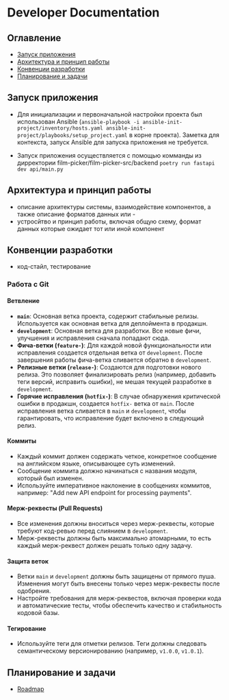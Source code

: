 # Developer Documentation

## Оглавление
- [Запуск приложения](#запуск-приложения)
- [Архитектура и принцип работы](#архитектура-и-принцип-работы)
- [Конвенции разработки](#конвенции-разработки)
- [Планирование и задачи](#планирование-и-задачи)

## Запуск приложения
- Для инициализации и первоначальной настройки проекта был использован Ansible (`ansible-playbook -i ansible-init-project/inventory/hosts.yaml ansible-init-project/playbooks/setup_project.yaml` в корне проекта). Заметка для контекста, запуск Ansible для запуска приложения не требуется.

- Запуск приложения осуществляется с помощью комманды из дирректории film-picker/film-picker-src/backend `poetry run fastapi dev api/main.py`

## Архитектура и принцип работы
- описание архитектуры системы, взаимодействие компонентов, а также описание форматов данных или -
- устросйтво и принцип работы, включая общую схему, формат данных которые ожидает тот или иной компонент

## Конвенции разработки
- код-стайл, тестирование

### Работа с Git

#### Ветвление
- **`main`**: Основная ветка проекта, содержит стабильные релизы. Используется как основная ветка для деплоймента в продакшн.
- **`development`**: Основная ветка для разработки. Все новые фичи, улучшения и исправления сначала попадают сюда.
- **Фича-ветки (`feature-`)**: Для каждой новой функциональности или исправления создается отдельная ветка от `development`. После завершения работы фича-ветка сливается обратно в `development`.
- **Релизные ветки (`release-`)**: Создаются для подготовки нового релиза. Это позволяет финализировать релиз (например, добавить теги версий, исправить ошибки), не мешая текущей разработке в `development`.
- **Горячие исправления (`hotfix-`)**: В случае обнаружения критической ошибки в продакшн, создается `hotfix-` ветка от `main`. После исправления ветка сливается в `main` и `development`, чтобы гарантировать, что исправление будет включено в следующий релиз.

#### Коммиты
- Каждый коммит должен содержать четкое, конкретное сообщение на английском языке, описывающее суть изменений.
- Сообщение коммита должно начинаться с названия модуля, который был изменен.
- Используйте императивное наклонение в сообщениях коммитов, например: "Add new API endpoint for processing payments".

#### Мерж-реквесты (Pull Requests)
- Все изменения должны вноситься через мерж-реквесты, которые требуют код-ревью перед слиянием в `development`.
- Мерж-реквесты должны быть максимально атомарными, то есть каждый мерж-реквест должен решать только одну задачу.

#### Защита веток
- Ветки `main` и `development` должны быть защищены от прямого пуша. Изменения могут быть внесены только через мерж-реквесты после одобрения.
- Настройте требования для мерж-реквестов, включая проверки кода и автоматические тесты, чтобы обеспечить качество и стабильность кодовой базы.

#### Тегирование
- Используйте теги для отметки релизов. Теги должны следовать семантическому версионированию (например, `v1.0.0`, `v1.0.1`).

## Планирование и задачи
- [Roadmap](../vision/Roadmap.md)
